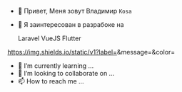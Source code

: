 - 👋 Привет, Меня зовут Владимир ```Kosa```
- 👀 Я заинтересован в разрабоке на 
   
    Laravel 
    VueJS
    Flutter
     
https://img.shields.io/static/v1?label=<LABEL>&message=<MESSAGE>&color=<COLOR>
- 🌱 I’m currently learning ...
- 💞️ I’m looking to collaborate on ...
- 📫 How to reach me ...

<!---
vova641/vova641 is a ✨ special ✨ repository because its `README.md` (this file) appears on your GitHub profile.
You can click the Preview link to take a look at your changes.
--->
